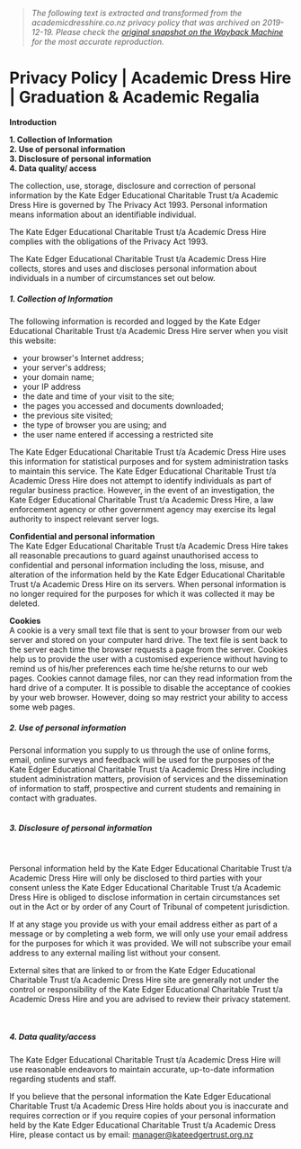 > *The following text is extracted and transformed from the academicdresshire.co.nz privacy policy that was archived on 2019-12-19. Please check the [original snapshot on the Wayback Machine](https://web.archive.org/web/20191219053404id_/https%3A//www.academicdresshire.co.nz/About%2BUs/Privacy%2B%2BLegal%2BPolicies.html) for the most accurate reproduction.*

# Privacy Policy | Academic Dress Hire | Graduation & Academic Regalia

**Introduction**

**1\. Collection of Information**  
**2\. Use of personal information**  
**3\. Disclosure of personal information**  
**4\. Data quality/ access**

The collection, use, storage, disclosure and correction of personal information by the Kate Edger Educational Charitable Trust t/a Academic Dress Hire is governed by The Privacy Act 1993. Personal information means information about an identifiable individual.

The Kate Edger Educational Charitable Trust t/a Academic Dress Hire complies with the obligations of the Privacy Act 1993.

The Kate Edger Educational Charitable Trust t/a Academic Dress Hire collects, stores and uses and discloses personal information about individuals in a number of circumstances set out below.

##### 1\. Collection of Information

The following information is recorded and logged by the Kate Edger Educational Charitable Trust t/a Academic Dress Hire server when you visit this website:

  * your browser's Internet address;
  * your server's address;
  * your domain name;
  * your IP address
  * the date and time of your visit to the site;
  * the pages you accessed and documents downloaded;
  * the previous site visited;
  * the type of browser you are using; and
  * the user name entered if accessing a restricted site



The Kate Edger Educational Charitable Trust t/a Academic Dress Hire uses this information for statistical purposes and for system administration tasks to maintain this service. The Kate Edger Educational Charitable Trust t/a Academic Dress Hire does not attempt to identify individuals as part of regular business practice. However, in the event of an investigation, the Kate Edger Educational Charitable Trust t/a Academic Dress Hire, a law enforcement agency or other government agency may exercise its legal authority to inspect relevant server logs.

**Confidential and personal information**  
The Kate Edger Educational Charitable Trust t/a Academic Dress Hire takes all reasonable precautions to guard against unauthorised access to confidential and personal information including the loss, misuse, and alteration of the information held by the Kate Edger Educational Charitable Trust t/a Academic Dress Hire on its servers. When personal information is no longer required for the purposes for which it was collected it may be deleted.

**Cookies**  
A cookie is a very small text file that is sent to your browser from our web server and stored on your computer hard drive. The text file is sent back to the server each time the browser requests a page from the server. Cookies help us to provide the user with a customised experience without having to remind us of his/her preferences each time he/she returns to our web pages. Cookies cannot damage files, nor can they read information from the hard drive of a computer. It is possible to disable the acceptance of cookies by your web browser. However, doing so may restrict your ability to access some web pages.

##### 2\. Use of personal information

Personal information you supply to us through the use of online forms, email, online surveys and feedback will be used for the purposes of the Kate Edger Educational Charitable Trust t/a Academic Dress Hire including student administration matters, provision of services and the dissemination of information to staff, prospective and current students and remaining in contact with graduates.  
 

##### 3\. Disclosure of personal information

 

Personal information held by the Kate Edger Educational Charitable Trust t/a Academic Dress Hire will only be disclosed to third parties with your consent unless the Kate Edger Educational Charitable Trust t/a Academic Dress Hire is obliged to disclose information in certain circumstances set out in the Act or by order of any Court of Tribunal of competent jurisdiction.

If at any stage you provide us with your email address either as part of a message or by completing a web form, we will only use your email address for the purposes for which it was provided. We will not subscribe your email address to any external mailing list without your consent.

External sites that are linked to or from the Kate Edger Educational Charitable Trust t/a Academic Dress Hire site are generally not under the control or responsibility of the Kate Edger Educational Charitable Trust t/a Academic Dress Hire and you are advised to review their privacy statement.

  
 

##### 4\. Data quality/access

The Kate Edger Educational Charitable Trust t/a Academic Dress Hire will use reasonable endeavors to maintain accurate, up-to-date information regarding students and staff.

If you believe that the personal information the Kate Edger Educational Charitable Trust t/a Academic Dress Hire holds about you is inaccurate and requires correction or if you require copies of your personal information held by the Kate Edger Educational Charitable Trust t/a Academic Dress Hire, please contact us by email: manager@kateedgertrust.org.nz
